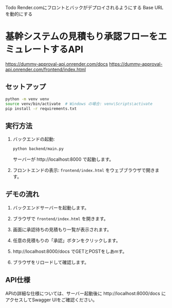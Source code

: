Todo
Render.comにフロントとバックがデプロイされるようにする
Base URLを動的にする


# 基幹システムの見積もり承認フローをエミュレートするAPI

https://dummy-approval-api.onrender.com/docs
https://dummy-approval-api.onrender.com/frontend/index.html

## セットアップ

   ```bash
   python -m venv venv
   source venv/bin/activate  # Windows の場合: venv\Scripts\activate
   pip install -r requirements.txt
   ```

## 実行方法

1. バックエンドの起動:

   ```bash
   python backend/main.py
   ```

   サーバーが http://localhost:8000 で起動します。

2. フロントエンドの表示:
   `frontend/index.html` をウェブブラウザで開きます。

## デモの流れ

1. バックエンドサーバーを起動します。

2. ブラウザで `frontend/index.html` を開きます。

3. 画面に承認待ちの見積もり一覧が表示されます。

4. 任意の見積もりの「承認」ボタンをクリックします。

5. http://localhost:8000/docs でGETとPOSTをしあmす。

6. ブラウザをリロードして確認します。

## API仕様

APIの詳細な仕様については、サーバー起動後に http://localhost:8000/docs にアクセスしてSwagger UIをご確認ください。
